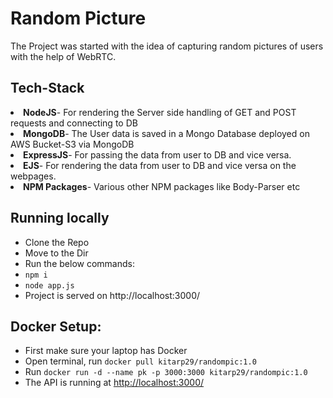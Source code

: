 # Random Picture
The Project was started with the idea of capturing random pictures of users with the help of WebRTC.

## Tech-Stack
<li><b>NodeJS</b>- For rendering the Server side handling of GET and POST requests and connecting to DB</li>
<li><b>MongoDB</b>- The User data is saved in a Mongo Database deployed on AWS Bucket-S3 via MongoDB</li>
<li><b>ExpressJS</b>- For passing the data from user to DB and vice versa.</li>
<li><b>EJS</b>- For rendering the data from user to DB and vice versa on the webpages.</li>
<li><b>NPM Packages</b>- Various other NPM packages like Body-Parser etc</li>

## Running locally
- Clone the Repo</li>
- Move to the Dir</li>
- Run the below commands:
- ```npm i```
- ```node app.js```
- Project is served on http://localhost:3000/

## Docker Setup:
- First make sure your laptop has Docker
- Open terminal, run ```docker pull kitarp29/randompic:1.0```
- Run ```docker run -d --name pk -p 3000:3000 kitarp29/randompic:1.0```
- The API is running at  [http://localhost:3000/](http://localhost:3000/)

